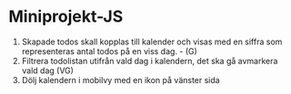 # Miniprojekt-JS

1. Skapade todos skall kopplas till kalender och visas med en siffra som representeras antal todos på en viss dag. - (G)
2. Filtrera todolistan utifrån vald dag i kalendern, det ska gå avmarkera vald dag (VG)
3. Dölj kalendern i mobilvy med en ikon på vänster sida
